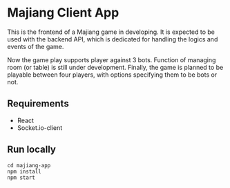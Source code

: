 # Majiang Client App

This is the frontend of a Majiang game in developing. It is expected to be used with the backend API, which is dedicated for handling the logics and events of the game.

Now the game play supports player against 3 bots. Function of managing room (or table) is still under development. Finally, the game is planned to be playable between four players, with options specifying them to be bots or not.

## Requirements

- React
- Socket.io-client

## Run locally

```
cd majiang-app
npm install
npm start
```